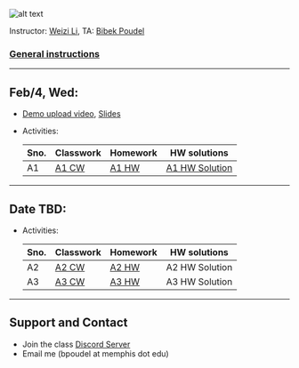 ![alt text](https://github.com/poudel-bibek/Intro-to-AI-Assignments/blob/gh-pages/assets/css/img_1.jpg?raw=true)

Instructor: [Weizi Li](https://weizi-li.github.io/), TA: [Bibek Poudel](https://poudel-bibek.github.io)

### [General instructions](instructions.md)

---
## Feb/4, Wed: 
  
  - [Demo upload video](), [Slides]()
  - Activities:
  
  
    | Sno. | Classwork | Homework | HW solutions |
    |----------------|-----------|----------|-----------------------|
    | A1             |[A1 CW](https://colab.research.google.com/drive/17yWwSPn90MkIm6xzjRzdoeHpgCNnO-Zo?usp=sharing)    | [A1 HW](https://colab.research.google.com/drive/1ry2z8OTX90KME9tfMItvmw0RteKlLIiN?usp=sharing)  | [A1 HW Solution](https://colab.research.google.com/drive/15CU5xIbta0wlowBhBX4hSk7-N8a6V3B7?usp=sharing)     |

<!--[A1 HW Solutions](https://colab.research.google.com/drive/15CU5xIbta0wlowBhBX4hSk7-N8a6V3B7?usp=sharing)-->

---
## Date TBD:

  - Activities:
  
    | Sno. | Classwork | Homework | HW solutions |
    |----------------|-----------|----------|-----------------------|
    | A2             |[A2 CW](https://colab.research.google.com/drive/1CSoK4W2DEbnBuUuUf0HvXeuzvSok8wEq?usp=sharing)    | [A2 HW](https://colab.research.google.com/drive/1nE2xYojSSHCMp77gDr8fxXg591Nr6agk?usp=sharing)  | A2 HW Solution       |
    | A3             |[A3 CW](https://colab.research.google.com/drive/1Ew5K-bpe40GIA9wZUiSIYPSvnAR3iWEG?usp=sharing)    | [A3 HW](https://colab.research.google.com/drive/1jqYg2cOts4Oe-mF6JqsbQzREmjDlo24d?usp=sharing)   | A3 HW Solution       |

 <!--[A2 HW Solutions](https://colab.research.google.com/drive/1bsGMG_qsmHDg7UQBwMhRLtzJ7H8SSNvJ?usp=sharing)-->
 <!--[A3 HW Solutions](https://colab.research.google.com/drive/1qfbbWwhGeNde99mwNloKmh3YTTomG07_?usp=sharing)-->
 
---
## Support and Contact
  - Join the class [Discord Server](https://discord.gg/pGbxNGNT)
  - Email me (bpoudel at memphis dot edu)
